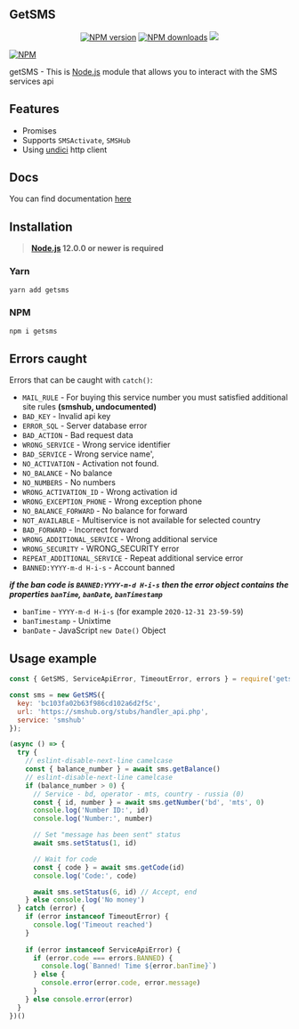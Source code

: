 ## GetSMS
<p align="center">
<a href="https://www.npmjs.com/package/getsms"><img src="https://img.shields.io/npm/v/getsms.svg?style=flat-square" alt="NPM version"></a>
<a href="https://www.npmjs.com/package/getsms"><img src="https://img.shields.io/npm/dt/getsms.svg?style=flat-square" alt="NPM downloads"></a>
<a href="https://www.codacy.com/gh/Viiprogrammer/getSMS/dashboard?utm_source=github.com&amp;utm_medium=referral&amp;utm_content=Viiprogrammer/getSMS&amp;utm_campaign=Badge_Grade"><img src="https://app.codacy.com/project/badge/Grade/beb8f62dd6db47fb8f2dab52afc0e907"/></a>
</p>

[![NPM](https://nodei.co/npm/getsms.png?downloads=true&stars=true)](https://nodei.co/npm/getsms/)

getSMS - This is [Node.js](https://nodejs.org) module that allows you to interact with the SMS services api

## Features
-   Promises
-   Supports `SMSActivate`, `SMSHub`
-   Using [undici](https://github.com/nodejs/undici) http client

## Docs

You can find documentation [here](https://viiprogrammer.github.io/getSMS/)

## Installation
> **[Node.js](https://nodejs.org/) 12.0.0 or newer is required**  

### Yarn
```bash
yarn add getsms
```

### NPM
```bash
npm i getsms
```
## Errors caught

Errors that can be caught with `catch()`:
-   `MAIL_RULE` - For buying this service number you must satisfied additional site rules **(smshub, undocumented)**
-   `BAD_KEY` -  Invalid api key
-   `ERROR_SQL` - Server database error
-   `BAD_ACTION` - Bad request data
-   `WRONG_SERVICE` - Wrong service identifier
-   `BAD_SERVICE` - Wrong service name',
-   `NO_ACTIVATION` - Activation not found.
-   `NO_BALANCE` - No balance
-   `NO_NUMBERS` - No numbers
-   `WRONG_ACTIVATION_ID` - Wrong activation id
-   `WRONG_EXCEPTION_PHONE` - Wrong exception phone
-   `NO_BALANCE_FORWARD` - No balance for forward
-   `NOT_AVAILABLE` - Multiservice is not available for selected country
-   `BAD_FORWARD` - Incorrect forward
-   `WRONG_ADDITIONAL_SERVICE` - Wrong additional service
-   `WRONG_SECURITY` - WRONG_SECURITY error
-   `REPEAT_ADDITIONAL_SERVICE` - Repeat additional service error
-   `BANNED:YYYY-m-d H-i-s` - Account banned

***if the ban code is `BANNED:YYYY-m-d H-i-s` then the error object contains the properties `banTime`, `banDate`, `banTimestamp`***
-   `banTime` - `YYYY-m-d H-i-s` (for example `2020-12-31 23-59-59`)
-   `banTimestamp` - Unixtime
-   `banDate` - JavaScript `new Date()` Object
## Usage example

```javascript
const { GetSMS, ServiceApiError, TimeoutError, errors } = require('getsms')

const sms = new GetSMS({
  key: 'bc103fa02b63f986cd102a6d2f5c',
  url: 'https://smshub.org/stubs/handler_api.php',
  service: 'smshub'
});

(async () => {
  try {
    // eslint-disable-next-line camelcase
    const { balance_number } = await sms.getBalance()
    // eslint-disable-next-line camelcase
    if (balance_number > 0) {
      // Service - bd, operator - mts, country - russia (0)
      const { id, number } = await sms.getNumber('bd', 'mts', 0)
      console.log('Number ID:', id)
      console.log('Number:', number)

      // Set "message has been sent" status
      await sms.setStatus(1, id)

      // Wait for code
      const { code } = await sms.getCode(id)
      console.log('Code:', code)

      await sms.setStatus(6, id) // Accept, end
    } else console.log('No money')
  } catch (error) {
    if (error instanceof TimeoutError) {
      console.log('Timeout reached')
    } 
    
    if (error instanceof ServiceApiError) {
      if (error.code === errors.BANNED) {
        console.log(`Banned! Time ${error.banTime}`)
      } else {
        console.error(error.code, error.message)
      }
    } else console.error(error)
  }
})()
```
